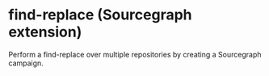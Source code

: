 # find-replace (Sourcegraph extension)

Perform a find-replace over multiple repositories by creating a Sourcegraph campaign.
